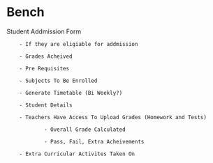 # Bench

Student Addmission Form

		- If they are eligiable for addmission

		- Grades Acheived

		- Pre Requisites

		- Subjects To Be Enrolled

		- Generate Timetable (Bi Weekly?)

		- Student Details

		- Teachers Have Access To Upload Grades (Homework and Tests)

				- Overall Grade Calculated

				- Pass, Fail, Extra Acheivements

		- Extra Curricular Activites Taken On